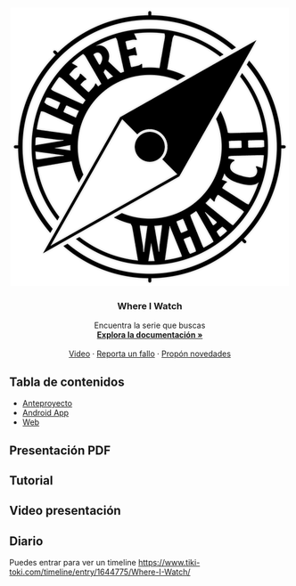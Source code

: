

<br />
<p align="center">
  <a href="https://github.com/othneildrew/Best-README-Template">
    <img src="/Logo.png" alt="Logo" width="500" height="500">
  </a>

  <h3 align="center">Where I Watch</h3>

  <p align="center">
    Encuentra la serie que buscas
    <br />
    <a href="https://github.com/BeTheVal/WhereIWatch/edit/main/README.md"><strong>Explora la documentación »</strong></a>
    <br />
    <br />
    <a href="https://github.com/BeTheVal/WhereIWatch/edit/main/README.md">Video</a>
    ·
    <a href="https://github.com/BeTheVal/WhereIWatch/issues">Reporta un fallo</a>
    ·
    <a href="https://github.com/BeTheVal/WhereIWatch/issues">Propón novedades</a>
  </p>
</p>  


<!-- TABLE OF CONTENTS -->
## Tabla de contenidos
* [Anteproyecto](https://github.com/BeTheVal/WhereIWatch/tree/main/WIW%20Anteproyecto)
* [Android App](https://github.com/BeTheVal/WhereIWatch/tree/main/WIW%20Android)
* [Web](https://github.com/BeTheVal/WhereIWatch/tree/main/WIW%20Web)

## Presentación PDF

## Tutorial

## Video presentación


## Diario
Puedes entrar para ver un timeline
https://www.tiki-toki.com/timeline/entry/1644775/Where-I-Watch/

